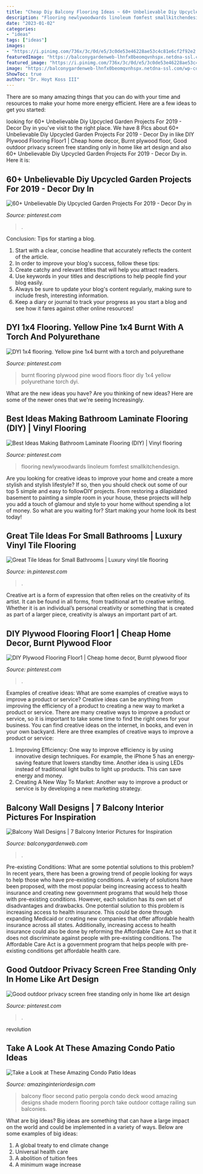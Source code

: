 ```yaml
---
title: "Cheap Diy Balcony Flooring Ideas ~ 60+ Unbelievable Diy Upcycled Garden Projects For 2019"
description: "Flooring newlywoodwards linoleum fomfest smallkitchendesign"
date: "2023-01-02"
categories:
- "ideas"
tags: ["ideas"]
images:
- "https://i.pinimg.com/736x/3c/0d/e5/3c0de53e46228ae53c4c81e6cf2f92e2.jpg"
featuredImage: "https://balconygardenweb-lhnfx0beomqvnhspx.netdna-ssl.com/wp-content/uploads/2016/03/IMG-20160311-WA0004.jpg"
featured_image: "https://i.pinimg.com/736x/3c/0d/e5/3c0de53e46228ae53c4c81e6cf2f92e2.jpg"
image: "https://balconygardenweb-lhnfx0beomqvnhspx.netdna-ssl.com/wp-content/uploads/2016/03/IMG-20160311-WA0004.jpg"
ShowToc: true
author: "Dr. Hoyt Koss III"
---
```



There are so many amazing things that you can do with your time and resources to make your home more energy efficient. Here are a few ideas to get you started:

	

		
looking for 60+ Unbelievable Diy Upcycled Garden Projects For 2019 - Decor Dıy in you've visit to the right place. We have 8 Pics about 60+ Unbelievable Diy Upcycled Garden Projects For 2019 - Decor Dıy in like DIY Plywood Flooring Floor1 | Cheap home decor, Burnt plywood floor, Good outdoor privacy screen free standing only in home like art design and also 60+ Unbelievable Diy Upcycled Garden Projects For 2019 - Decor Dıy in. Here it is:
		
    
## 60+ Unbelievable Diy Upcycled Garden Projects For 2019 - Decor Dıy In

<img loading=lazy src="https://i.pinimg.com/736x/3c/0d/e5/3c0de53e46228ae53c4c81e6cf2f92e2.jpg" onerror="this.onerror=null;this.src='https://tse4.mm.bing.net/th?id=OIP.SFsXqxiqwonZMWTl84TrrAHaQJ&amp;pid=15.1';" alt="60+ Unbelievable Diy Upcycled Garden Projects For 2019 - Decor Dıy in">

_Source: pinterest.com_

>. 

	

Conclusion: Tips for starting a blog.
1. Start with a clear, concise headline that accurately reflects the content of the article.
2. In order to improve your blog's success, follow these tips: 
3. Create catchy and relevant titles that will help you attract readers. 
4. Use keywords in your titles and descriptions to help people find your blog easily. 
5. Always be sure to update your blog's content regularly, making sure to include fresh, interesting information. 
6. Keep a diary or journal to track your progress as you start a blog and see how it fares against other online resources!

    
## DYI 1x4 Flooring. Yellow Pine 1x4 Burnt With A Torch And Polyurethane

<img loading=lazy src="https://i.pinimg.com/736x/54/38/fc/5438fc81dc95de3c7f386e2c63c88ccb.jpg" onerror="this.onerror=null;this.src='https://tse3.mm.bing.net/th?id=OIP.OG5-pWJCoqeCpzQ9dEi1FgHaNK&amp;pid=15.1';" alt="DYI 1x4 flooring. Yellow pine 1x4 burnt with a torch and polyurethane">

_Source: pinterest.com_

>burnt flooring plywood pine wood floors floor diy 1x4 yellow polyurethane torch dyi. 

	

What are the new ideas you have?
Are you thinking of new ideas? Here are some of the newer ones that we're seeing Increasingly.

    
## Best Ideas Making Bathroom Laminate Flooring (DIY) | Vinyl Flooring

<img loading=lazy src="https://i.pinimg.com/736x/fa/b7/a9/fab7a9bb9d5d6bb6c4c4a0ddadc02aeb.jpg" onerror="this.onerror=null;this.src='https://tse2.mm.bing.net/th?id=OIP.vS38l9AD7PglO13Ce5m14AHaLH&amp;pid=15.1';" alt="Best Ideas Making Bathroom Laminate Flooring (DIY) | Vinyl flooring">

_Source: pinterest.com_

>flooring newlywoodwards linoleum fomfest smallkitchendesign. 

	

Are you looking for creative ideas to improve your home and create a more stylish and stylish lifestyle? If so, then you should check out some of our top 5 simple and easy to followDIY projects. From restoring a dilapidated basement to painting a simple room in your house, these projects will help you add a touch of glamour and style to your home without spending a lot of money. So what are you waiting for? Start making your home look its best today!

    
## Great Tile Ideas For Small Bathrooms | Luxury Vinyl Tile Flooring

<img loading=lazy src="https://i.pinimg.com/736x/fb/94/81/fb9481a2a110e21b51ef5af32331f5a1.jpg" onerror="this.onerror=null;this.src='https://tse4.mm.bing.net/th?id=OIP.IflzCMC9kCmg-61T3alwMAHaKE&amp;pid=15.1';" alt="Great Tile Ideas for Small Bathrooms | Luxury vinyl tile flooring">

_Source: in.pinterest.com_

>. 

	

Creative art is a form of expression that often relies on the creativity of its artist. It can be found in all forms, from traditional art to creative writing. Whether it is an individual’s personal creativity or something that is created as part of a larger piece, creativity is always an important part of art.

    
## DIY Plywood Flooring Floor1 | Cheap Home Decor, Burnt Plywood Floor

<img loading=lazy src="https://i.pinimg.com/736x/0b/a5/23/0ba5232eadd0e0906c46f564c0be156e.jpg" onerror="this.onerror=null;this.src='https://tse1.mm.bing.net/th?id=OIP.mzJTOwNsva_Cow3gAztVJwHaNK&amp;pid=15.1';" alt="DIY Plywood Flooring Floor1 | Cheap home decor, Burnt plywood floor">

_Source: pinterest.com_

>. 

	

Examples of creative ideas: What are some examples of creative ways to improve a product or service?
Creative ideas can be anything from improving the efficiency of a product to creating a new way to market a product or service. There are many creative ways to improve a product or service, so it is important to take some time to find the right ones for your business. You can find creative ideas on the internet, in books, and even in your own backyard. Here are three examples of creative ways to improve a product or service: 
1. Improving Efficiency: One way to improve efficiency is by using innovative design techniques. For example, the iPhone 5 has an energy-saving feature that lowers standby time. Another idea is using LEDs instead of traditional light bulbs to light up products. This can save energy and money. 
2. Creating A New Way To Market: Another way to improve a product or service is by developing a new marketing strategy.

    
## Balcony Wall Designs | 7 Balcony Interior Pictures For Inspiration

<img loading=lazy src="https://balconygardenweb-lhnfx0beomqvnhspx.netdna-ssl.com/wp-content/uploads/2016/03/IMG-20160311-WA0004.jpg" onerror="this.onerror=null;this.src='https://tse2.mm.bing.net/th?id=OIP.EUSnTew7Ohr7qmFP856TTQHaJ3&amp;pid=15.1';" alt="Balcony Wall Designs | 7 Balcony Interior Pictures for Inspiration">

_Source: balconygardenweb.com_

>. 

	

Pre-existing Conditions: What are some potential solutions to this problem?
In recent years, there has been a growing trend of people looking for ways to help those who have pre-existing conditions. A variety of solutions have been proposed, with the most popular being increasing access to health insurance and creating new government programs that would help those with pre-existing conditions. However, each solution has its own set of disadvantages and drawbacks. One potential solution to this problem is increasing access to health insurance. This could be done through expanding Medicaid or creating new companies that offer affordable health insurance across all states. Additionally, increasing access to health insurance could also be done by reforming the Affordable Care Act so that it does not discriminate against people with pre-existing conditions. The Affordable Care Act is a government program that helps people with pre-existing conditions get affordable health care.

    
## Good Outdoor Privacy Screen Free Standing Only In Home Like Art Design

<img loading=lazy src="https://i.pinimg.com/736x/8e/a6/66/8ea66605fb4c1ffed08f17a8703552d3.jpg" onerror="this.onerror=null;this.src='https://tse4.mm.bing.net/th?id=OIP.o8ppQ3XqZ2h6ydQLYhI_nwHaJ3&amp;pid=15.1';" alt="Good outdoor privacy screen free standing only in home like art design">

_Source: pinterest.com_

>. 

	

revolution

    
## Take A Look At These Amazing Condo Patio Ideas

<img loading=lazy src="http://www.amazinginteriordesign.com/wp-content/uploads/2016/05/take-look-amazing-condo-patio-ideas-4.jpg" onerror="this.onerror=null;this.src='https://tse1.mm.bing.net/th?id=OIP.xcg86JLozplcr1A4Dd2zLAHaKW&amp;pid=15.1';" alt="Take a Look at These Amazing Condo Patio Ideas">

_Source: amazinginteriordesign.com_

>balcony floor second patio pergola condo deck wood amazing designs shade modern flooring porch take outdoor cottage railing sun balconies. 

	

What are big ideas?
Big ideas are something that can have a large impact on the world and could be implemented in a variety of ways. Below are some examples of big ideas: 
1. A global treaty to end climate change 
2. Universal health care 
3. A abolition of tuition fees 
4. A minimum wage increase 

